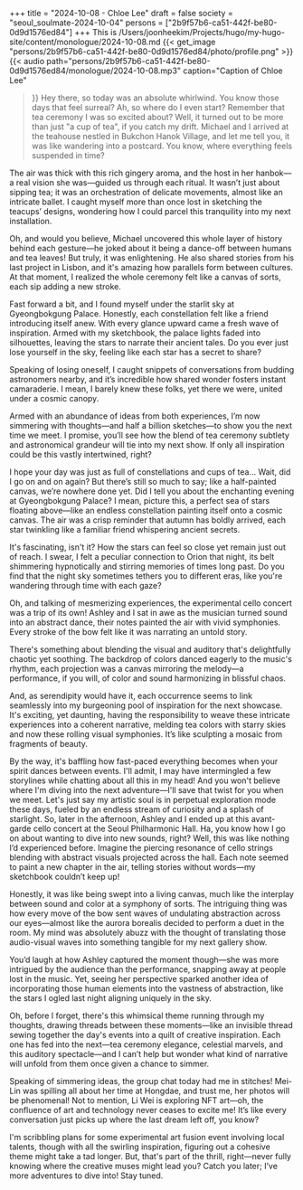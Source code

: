 +++
title = "2024-10-08 - Chloe Lee"
draft = false
society = "seoul_soulmate-2024-10-04"
persons = ["2b9f57b6-ca51-442f-be80-0d9d1576ed84"]
+++
This is /Users/joonheekim/Projects/hugo/my-hugo-site/content/monologue/2024-10-08.md
{{< get_image "persons/2b9f57b6-ca51-442f-be80-0d9d1576ed84/photo/profile.png" >}}
{{< audio
    path="persons/2b9f57b6-ca51-442f-be80-0d9d1576ed84/monologue/2024-10-08.mp3" 
    caption="Caption of Chloe Lee"
>}}
Hey there, so today was an absolute whirlwind. You know those days that feel surreal?
Ah, so where do I even start? Remember that tea ceremony I was so excited about? Well, it turned out to be more than just "a cup of tea", if you catch my drift. Michael and I arrived at the teahouse nestled in Bukchon Hanok Village, and let me tell you, it was like wandering into a postcard. You know, where everything feels suspended in time? 

The air was thick with this rich gingery aroma, and the host in her hanbok—a real vision she was—guided us through each ritual. It wasn’t just about sipping tea; it was an orchestration of delicate movements, almost like an intricate ballet. I caught myself more than once lost in sketching the teacups’ designs, wondering how I could parcel this tranquility into my next installation. 

Oh, and would you believe, Michael uncovered this whole layer of history behind each gesture—he joked about it being a dance-off between humans and tea leaves! But truly, it was enlightening. He also shared stories from his last project in Lisbon, and it's amazing how parallels form between cultures. At that moment, I realized the whole ceremony felt like a canvas of sorts, each sip adding a new stroke.

Fast forward a bit, and I found myself under the starlit sky at Gyeongbokgung Palace. Honestly, each constellation felt like a friend introducing itself anew. With every glance upward came a fresh wave of inspiration. Armed with my sketchbook, the palace lights faded into silhouettes, leaving the stars to narrate their ancient tales. Do you ever just lose yourself in the sky, feeling like each star has a secret to share?

Speaking of losing oneself, I caught snippets of conversations from budding astronomers nearby, and it’s incredible how shared wonder fosters instant camaraderie. I mean, I barely knew these folks, yet there we were, united under a cosmic canopy.

Armed with an abundance of ideas from both experiences, I’m now simmering with thoughts—and half a billion sketches—to show you the next time we meet. I promise, you’ll see how the blend of tea ceremony subtlety and astronomical grandeur will tie into my next show. If only all inspiration could be this vastly intertwined, right?

I hope your day was just as full of constellations and cups of tea... Wait, did I go on and on again? But there’s still so much to say; like a half-painted canvas, we’re nowhere done yet.
Did I tell you about the enchanting evening at Gyeongbokgung Palace? I mean, picture this, a perfect sea of stars floating above—like an endless constellation painting itself onto a cosmic canvas. The air was a crisp reminder that autumn has boldly arrived, each star twinkling like a familiar friend whispering ancient secrets.

It's fascinating, isn't it? How the stars can feel so close yet remain just out of reach. I swear, I felt a peculiar connection to Orion that night, its belt shimmering hypnotically and stirring memories of times long past. Do you find that the night sky sometimes tethers you to different eras, like you're wandering through time with each gaze?

Oh, and talking of mesmerizing experiences, the experimental cello concert was a trip of its own! Ashley and I sat in awe as the musician turned sound into an abstract dance, their notes painted the air with vivid symphonies. Every stroke of the bow felt like it was narrating an untold story.

There's something about blending the visual and auditory that's delightfully chaotic yet soothing. The backdrop of colors danced eagerly to the music's rhythm, each projection was a canvas mirroring the melody—a performance, if you will, of color and sound harmonizing in blissful chaos.

And, as serendipity would have it, each occurrence seems to link seamlessly into my burgeoning pool of inspiration for the next showcase. It's exciting, yet daunting, having the responsibility to weave these intricate experiences into a coherent narrative, melding tea colors with starry skies and now these rolling visual symphonies. It’s like sculpting a mosaic from fragments of beauty.

By the way, it's baffling how fast-paced everything becomes when your spirit dances between events. I'll admit, I may have intermingled a few storylines while chatting about all this in my head! And you won't believe where I'm diving into the next adventure—I'll save that twist for you when we meet. Let's just say my artistic soul is in perpetual exploration mode these days, fueled by an endless stream of curiosity and a splash of starlight.
So, later in the afternoon, Ashley and I ended up at this avant-garde cello concert at the Seoul Philharmonic Hall. Ha, you know how I go on about wanting to dive into new sounds, right? Well, this was like nothing I’d experienced before. Imagine the piercing resonance of cello strings blending with abstract visuals projected across the hall. Each note seemed to paint a new chapter in the air, telling stories without words—my sketchbook couldn’t keep up!

Honestly, it was like being swept into a living canvas, much like the interplay between sound and color at a symphony of sorts. The intriguing thing was how every move of the bow sent waves of undulating abstraction across our eyes—almost like the aurora borealis decided to perform a duet in the room. My mind was absolutely abuzz with the thought of translating those audio-visual waves into something tangible for my next gallery show.

You’d laugh at how Ashley captured the moment though—she was more intrigued by the audience than the performance, snapping away at people lost in the music. Yet, seeing her perspective sparked another idea of incorporating those human elements into the vastness of abstraction, like the stars I ogled last night aligning uniquely in the sky.

Oh, before I forget, there's this whimsical theme running through my thoughts, drawing threads between these moments—like an invisible thread sewing together the day's events into a quilt of creative inspiration. Each one has fed into the next—tea ceremony elegance, celestial marvels, and this auditory spectacle—and I can’t help but wonder what kind of narrative will unfold from them once given a chance to simmer.

Speaking of simmering ideas, the group chat today had me in stitches! Mei-Lin was spilling all about her time at Hongdae, and trust me, her photos will be phenomenal! Not to mention, Li Wei is exploring NFT art—oh, the confluence of art and technology never ceases to excite me! It’s like every conversation just picks up where the last dream left off, you know? 

I'm scribbling plans for some experimental art fusion event involving local talents, though with all the swirling inspiration, figuring out a cohesive theme might take a tad longer. But, that's part of the thrill, right—never fully knowing where the creative muses might lead you?
Catch you later; I’ve more adventures to dive into! Stay tuned.
